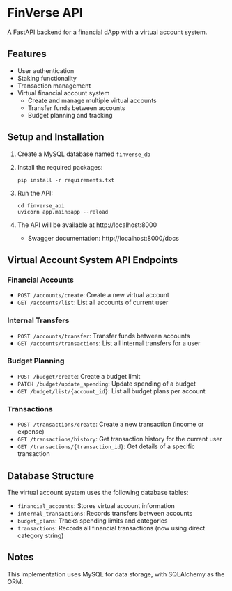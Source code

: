 # FinVerse API

A FastAPI backend for a financial dApp with a virtual account system.

## Features

- User authentication
- Staking functionality
- Transaction management
- Virtual financial account system
  - Create and manage multiple virtual accounts
  - Transfer funds between accounts
  - Budget planning and tracking

## Setup and Installation

1. Create a MySQL database named `finverse_db`

2. Install the required packages:
   ```
   pip install -r requirements.txt
   ```

3. Run the API:
   ```
   cd finverse_api
   uvicorn app.main:app --reload
   ```

4. The API will be available at http://localhost:8000
   - Swagger documentation: http://localhost:8000/docs

## Virtual Account System API Endpoints

### Financial Accounts

- `POST /accounts/create`: Create a new virtual account
- `GET /accounts/list`: List all accounts of current user

### Internal Transfers

- `POST /accounts/transfer`: Transfer funds between accounts
- `GET /accounts/transactions`: List all internal transfers for a user

### Budget Planning

- `POST /budget/create`: Create a budget limit
- `PATCH /budget/update_spending`: Update spending of a budget
- `GET /budget/list/{account_id}`: List all budget plans per account

### Transactions

- `POST /transactions/create`: Create a new transaction (income or expense)
- `GET /transactions/history`: Get transaction history for the current user
- `GET /transactions/{transaction_id}`: Get details of a specific transaction

## Database Structure

The virtual account system uses the following database tables:
- `financial_accounts`: Stores virtual account information
- `internal_transactions`: Records transfers between accounts
- `budget_plans`: Tracks spending limits and categories
- `transactions`: Records all financial transactions (now using direct category string)

## Notes

This implementation uses MySQL for data storage, with SQLAlchemy as the ORM.